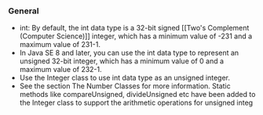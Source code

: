 ### General
- int: By default, the int data type is a 32-bit signed [[Two's Complement (Computer Science)]] integer, which has a minimum value of -231 and a maximum value of 231-1. 
- In Java SE 8 and later, you can use the int data type to represent an unsigned 32-bit integer, which has a minimum value of 0 and a maximum value of 232-1. 
- Use the Integer class to use int data type as an unsigned integer. 
- See the section The Number Classes for more information. Static methods like compareUnsigned, divideUnsigned etc have been added to the Integer class to support the arithmetic operations for unsigned integ
